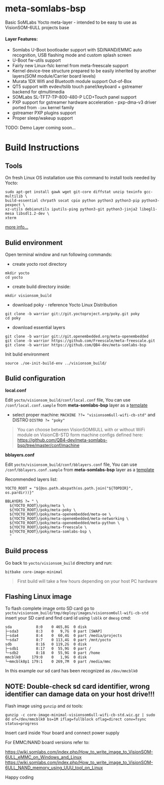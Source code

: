 meta-somlabs-bsp
==

Basic SoMLabs Yocto meta-layer - intended to be easy to use as VisionSOM-6ULL projects base

#### Layer Features:
- Somlabs U-Boot bootloader support with SD/NAND/EMMC auto recognition, USB flashing mode and custom splash screen
- U-Boot fw-utils support
- Fairly new Linux-fslc kernel from meta-freescale support 
- Kernel device-tree structure prepared to be easily inherited by another layers(SOM module/Carrier board levels)  
- Murata 1DX Wifi and Bluetooth module support Out-of-Box
- QT5 support with evdev/tslib touch panel/keyboard + gstreamer backend for qtmultimedia
- SOMLabs SL-TFT7-TP-800-480-P LCD+Touch panel support
- PXP support for gstreamer hardware acceleration - pxp-dma-v3 driver ported from `-imx` kernel family
- gstreamer PXP plugins support
- Proper sleep/wakeup support

TODO: Demo Layer coming soon...

Build Instructions
==

Tools
----

On fresh Linux OS installation use this command to install tools needed by Yocto:

```
sudo apt-get install gawk wget git-core diffstat unzip texinfo gcc-multilib \
build-essential chrpath socat cpio python python3 python3-pip python3-pexpect \
xz-utils debianutils iputils-ping python3-git python3-jinja2 libegl1-mesa libsdl1.2-dev \
xterm
```

[more info...](https://www.yoctoproject.org/docs/2.7/ref-manual/ref-manual.html#required-packages-for-the-build-host)


Bulid environment
----

Open terminal window and run following commands:

- create yocto root directory

```
mkdir yocto
cd yocto
```
- create build directory inside:
```
mkdir visionsom_build
```
- download poky - reference Yocto Linux Distribution
```
git clone -b warrior git://git.yoctoproject.org/poky.git poky
cd poky
```
- download essential layers
```
git clone -b warrior git://git.openembedded.org/meta-openembedded
git clone -b warrior https://github.com/Freescale/meta-freescale.git
git clone -b warrior https://github.com/QB4-dev/meta-somlabs-bsp
```
Init bulid environment
```
source ./oe-init-build-env ../visionsom_build/
```
Bulid configuration
----

**local.conf**

Edit `yocto/visionsom_build/conf/local.conf` file, You can use `/conf/local.conf.sample` from **meta-somlabs-bsp** layer as a [template](https://github.com/QB4-dev/meta-somlabs-bsp/blob/master/conf/local.conf.sample)

- select proper machine:
`MACHINE ??= "visionsom6ull-wifi-cb-std"`
and DISTRO
`DISTRO ?= "poky"`
> You can choose between VisionSOM6ULL with or without WiFi module on VisionCB-STD form machine configs defined here:
> https://github.com/QB4-dev/meta-somlabs-bsp/tree/master/conf/machine

**bblayers.conf**

Edit `yocto/visionsom_build/conf/bblayers.conf` file, You can use `/conf/bblayers.conf.sample` from **meta-somlabs-bsp** layer as a [template](https://github.com/QB4-dev/meta-somlabs-bsp/blob/master/conf/bblayers.conf.sample)

Recommended layers list:
```
YOCTO_ROOT = "${@os.path.abspath(os.path.join("${TOPDIR}", os.pardir))}"

BBLAYERS ?= " \
  ${YOCTO_ROOT}/poky/meta \
  ${YOCTO_ROOT}/poky/meta-poky \
  ${YOCTO_ROOT}/poky/meta-openembedded/meta-oe \
  ${YOCTO_ROOT}/poky/meta-openembedded/meta-networking \
  ${YOCTO_ROOT}/poky/meta-openembedded/meta-python \
  ${YOCTO_ROOT}/poky/meta-freescale \
  ${YOCTO_ROOT}/poky/meta-somlabs-bsp \
  "
```

Build process
----
Go back to `yocto/visionsom_build` directory and run:
```
bitbake core-image-minimal
```

> First build will take a few hours depending on your host PC hardware

Flashing Linux image
--

To flash complete image onto SD card go to `yocto/visionsom_build/tmp/deploy/images/visionsom6ull-wifi-cb-std`
insert your SD card and find card id using `lsblk` or `dmesg` cmd:

```
sda           8:0    0 465,8G  0 disk 
├─sda3        8:3    0   9,7G  0 part [SWAP]
├─sda4        8:4    0  60,4G  0 part /media/projects
└─sda7        8:7    0 113,4G  0 part /mnt/yocto
sdb           8:16   0 119,2G  0 disk 
├─sdb1        8:17   0  55,9G  0 part /
└─sdb2        8:18   0  55,9G  0 part /home
mmcblk0     179:0    0   1,9G  0 disk 
└─mmcblk0p1 179:1    0 269,7M  0 part /media/mmc
```
In this example our sd card has been recognized as `/dev/mmcblk0`

## NOTE: Double-check sd card identifier, wrong identifier can damage data on your host drive!!! 

Flash image using `gunzip` and `dd` tools:
```
gunzip -c core-image-minimal-visionsom6ull-wifi-cb-std.wic.gz | sudo dd of=/dev/mmcblk0 bs=1M iflag=fullblock oflag=direct conv=fsync status=progress
```
Insert card inside Your board and connect power supply

For EMMC/NAND board versions refer to:

https://wiki.somlabs.com/index.php/How_to_write_image_to_VisionSOM-6ULL_eMMC_on_Windows_and_Linux
https://wiki.somlabs.com/index.php/How_to_write_image_to_VisionSOM-6ULL_NAND_memory_using_UUU_tool_on_Linux

Happy coding







